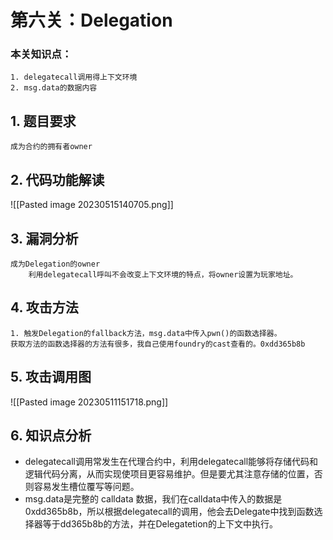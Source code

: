 # 第六关：Delegation
### 本关知识点：
```
1. delegatecall调用得上下文环境
2. msg.data的数据内容
```

## 1. 题目要求
`成为合约的拥有者owner `

## 2. 代码功能解读
![[Pasted image 20230515140705.png]]

## 3. 漏洞分析
```
成为Delegation的owner
	利用delegatecall呼叫不会改变上下文环境的特点，将owner设置为玩家地址。
```

## 4. 攻击方法
```
1. 触发Delegation的fallback方法，msg.data中传入pwn()的函数选择器。
获取方法的函数选择器的方法有很多，我自己使用foundry的cast查看的。0xdd365b8b
```

## 5. 攻击调用图
![[Pasted image 20230511151718.png]]

## 6. 知识点分析
- delegatecall调用常发生在代理合约中，利用delegatecall能够将存储代码和逻辑代码分离，从而实现使项目更容易维护。但是要尤其注意存储的位置，否则容易发生槽位覆写等问题。
- msg.data是完整的 calldata 数据，我们在calldata中传入的数据是0xdd365b8b，所以根据delegatecall的调用，他会去Delegate中找到函数选择器等于dd365b8b的方法，并在Delegatetion的上下文中执行。
